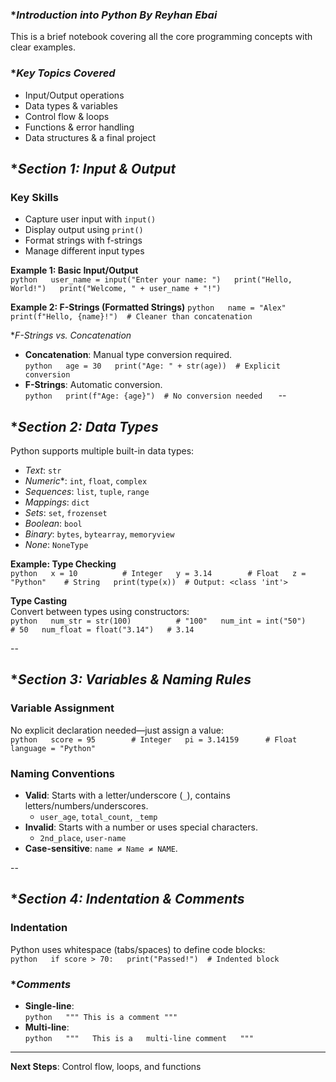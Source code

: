 
### **Introduction into Python By Reyhan Ebai*

This is a brief notebook covering all the core programming concepts with clear examples.


### **Key Topics Covered*
- Input/Output operations
- Data types & variables
- Control flow & loops
- Functions & error handling
- Data structures & a final project

## **Section 1: Input & Output*

### Key Skills
- Capture user input with `input()`  
- Display output using `print()`  
- Format strings with f-strings
- Manage different input types  

**Example 1: Basic Input/Output**  
  ``python  
user_name = input("Enter your name: ")  
print("Hello, World!")  
print("Welcome, " + user_name + "!")  
 ``

**Example 2: F-Strings (Formatted Strings)**
`python  
name = "Alex"  
print(f"Hello, {name}!")  # Cleaner than concatenation  
`  

**F-Strings vs. Concatenation*  
- **Concatenation**: Manual type conversion required.  
  `python  
  age = 30  
  print("Age: " + str(age))  # Explicit conversion  
  ` 
- **F-Strings**: Automatic conversion.  
  `python  
  print(f"Age: {age}")  # No conversion needed  
  `
--
## **Section 2: Data Types* 

Python supports multiple built-in data types:  
- *Text*: `str`  
- *Numeric**: `int`, `float`, `complex`  
- *Sequences*: `list`, `tuple`, `range`  
- *Mappings*: `dict`  
- *Sets*: `set`, `frozenset`  
- *Boolean*: `bool`  
- *Binary*: `bytes`, `bytearray`, `memoryview`  
- *None*: `NoneType`  


**Example: Type Checking**  
 `python  
x = 10          # Integer  
y = 3.14        # Float  
z = "Python"    # String  
print(type(x))  # Output: <class 'int'>  
 ` 

**Type Casting**  
Convert between types using constructors:  
 `python  
num_str = str(100)          # "100"  
num_int = int("50")         # 50  
num_float = float("3.14")   # 3.14  
 `  

--

## **Section 3: Variables & Naming Rules*  

### **Variable Assignment**  
No explicit declaration needed—just assign a value:  
`python  
score = 95        # Integer  
pi = 3.14159      # Float  
language = "Python"  
 `  

### **Naming Conventions**  
- **Valid**: Starts with a letter/underscore (`_`), contains letters/numbers/underscores.  
  - `user_age`, `total_count`, `_temp`  
- **Invalid**: Starts with a number or uses special characters.  
  - `2nd_place`, `user-name`  
- **Case-sensitive**: `name ≠ Name ≠ NAME`.  

--

## **Section 4: Indentation & Comments*  

### **Indentation**  
Python uses whitespace (tabs/spaces) to define code blocks:  
`python  
if score > 70:  
    print("Passed!")  # Indented block  
`  

### **Comments*
- **Single-line**:  
  `python  
  """ This is a comment """
  `  
- **Multi-line**:  
  `python  
  """  
  This is a  
  multi-line comment  
  """  
  `
--- 

**Next Steps**: Control flow, loops, and functions
